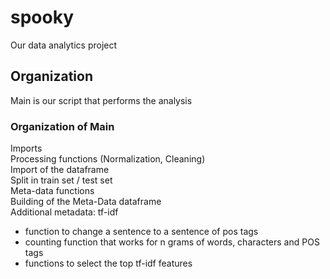 # spooky
Our data analytics project
## Organization
Main is our script that performs the analysis

### Organization of Main
Imports <br>
Processing functions (Normalization, Cleaning) <br>
Import of the dataframe<br>
Split in train set / test set<br>
Meta-data functions<br>
Building of the Meta-Data dataframe<br>
Additional metadata: tf-idf
- function to change a sentence to a sentence of pos tags
- counting function that works for n grams of words, characters and POS tags
- functions to select the top tf-idf features
